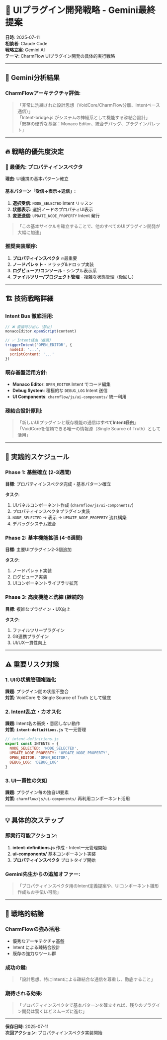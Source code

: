 # 🧠 UIプラグイン開発戦略 - Gemini最終提案

**日時**: 2025-07-11  
**相談者**: Claude Code  
**戦略立案**: Gemini AI  
**テーマ**: CharmFlow UIプラグイン開発の具体的実行戦略  

---

## 🎯 **Gemini分析結果**

### **CharmFlowアーキテクチャ評価**:
> 「非常に洗練された設計思想（VoidCore/CharmFlow分離、Intentベース通信）」  
> 「Intent-bridge.js がシステムの神経系として機能する疎結合設計」  
> 「既存の優秀な基盤：Monaco Editor、統合デバッグ、プラグインパレット」

---

## 🔥 **戦略的優先度決定**

### **🥇 最優先**: プロパティインスペクタ
**理由**: UI連携の基本パターン確立

#### **基本パターン「受信→表示→送信」**:
1. **選択受信**: `NODE_SELECTED` Intent リッスン
2. **状態表示**: 選択ノードのプロパティUI表示  
3. **変更送信**: `UPDATE_NODE_PROPERTY` Intent 発行

> 「この基本サイクルを確立することで、他のすべてのUIプラグイン開発が大幅に加速」

### **推奨実装順序**:
1. **プロパティインスペクタ** 🔥最重要  
2. **ノードパレット** - ドラッグ&ドロップ実装
3. **ログビューア/コンソール** - シンプル表示系
4. **ファイルツリー/プロジェクト管理** - 複雑な状態管理（後回し）

---

## 🏗️ **技術戦略詳細**

### **Intent Bus 徹底活用**:
```javascript
// ❌ 直接呼び出し（禁止）
monacoEditor.openScript(content)

// ✅ Intent経由（推奨）
triggerIntent('OPEN_EDITOR', { 
  nodeId: '...', 
  scriptContent: '...' 
})
```

### **既存基盤活用方針**:
- **Monaco Editor**: `OPEN_EDITOR` Intent でコード編集
- **Debug System**: 積極的な `DEBUG_LOG` Intent 送信  
- **UI Components**: `charmflow/js/ui-components/` 統一利用

### **疎結合設計原則**:
> 「新しいUIプラグインと既存機能の通信は**すべてIntent経由**」  
> 「VoidCoreを信頼できる唯一の情報源（Single Source of Truth）として活用」

---

## 📅 **実践的スケジュール**

### **Phase 1: 基盤確立** (2-3週間)
**目標**: プロパティインスペクタ完成・基本パターン確立

**タスク**:
1. UIパネルコンポーネント作成 (`charmflow/js/ui-components/`)
2. プロパティインスペクタプラグイン実装
3. `NODE_SELECTED` → 表示 → `UPDATE_NODE_PROPERTY` 流れ構築
4. デバッグシステム統合

### **Phase 2: 基本機能拡張** (4-6週間)  
**目標**: 主要UIプラグイン2-3個追加

**タスク**:
1. ノードパレット実装
2. ログビューア実装  
3. UIコンポーネントライブラリ拡充

### **Phase 3: 高度機能と洗練** (継続的)
**目標**: 複雑なプラグイン・UX向上

**タスク**:
1. ファイルツリープラグイン
2. Git連携プラグイン
3. UI/UX一貫性向上

---

## ⚠️ **重要リスク対策**

### **1. UIの状態管理複雑化**
**課題**: プラグイン間の状態不整合  
**対策**: VoidCore を Single Source of Truth として徹底

### **2. Intent乱立・カオス化**  
**課題**: Intent名の衝突・意図しない動作  
**対策**: **`intent-definitions.js`** で一元管理
```javascript
// intent-definitions.js
export const INTENTS = {
  NODE_SELECTED: 'NODE_SELECTED',
  UPDATE_NODE_PROPERTY: 'UPDATE_NODE_PROPERTY',
  OPEN_EDITOR: 'OPEN_EDITOR',
  DEBUG_LOG: 'DEBUG_LOG'
}
```

### **3. UI一貫性の欠如**
**課題**: プラグイン毎の独自UI要素  
**対策**: `charmflow/js/ui-components/` 再利用コンポーネント活用

---

## 💡 **具体的次ステップ**

### **即実行可能アクション**:
1. **intent-definitions.js** 作成・Intent一元管理開始
2. **ui-components/** 基本コンポーネント実装
3. **プロパティインスペクタ** プロトタイプ開始

### **Gemini先生からの追加オファー**:
> 「プロパティインスペクタ用のIntent定義提案や、UIコンポーネント雛形作成もお手伝い可能」

---

## 🎉 **戦略的結論**

### **CharmFlowの強み活用**:
- 優秀なアーキテクチャ基盤
- Intent による疎結合設計  
- 既存の強力なツール群

### **成功の鍵**:
> 「設計思想、特にIntentによる疎結合な通信を尊重し、徹底すること」

### **期待される効果**:
> 「プロパティインスペクタで基本パターンを確立すれば、残りのプラグイン開発は驚くほどスムーズに進む」

---

**保存日時**: 2025-07-11  
**次回アクション**: プロパティインスペクタ実装開始